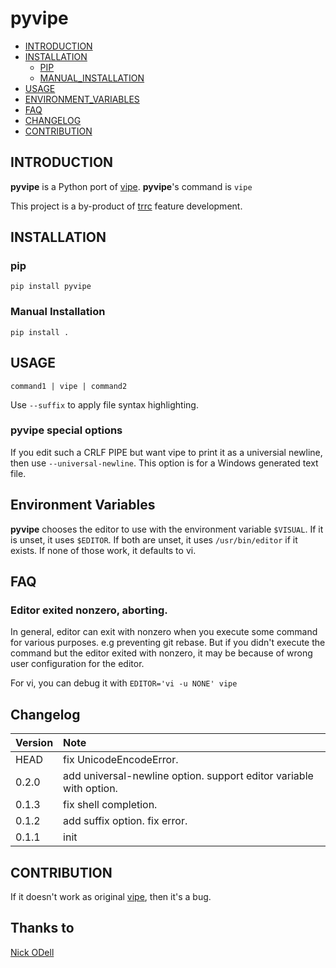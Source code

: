 # pyvipe

* [INTRODUCTION](#introduction)
* [INSTALLATION](#installation)
    * [PIP](#pip)
    * [MANUAL_INSTALLATION](#manual-installation)
* [USAGE](#usage)
* [ENVIRONMENT_VARIABLES](#environment-variables)
* [FAQ](#faq)
* [CHANGELOG](#changelog)
* [CONTRIBUTION](#contribution)

## INTRODUCTION

**pyvipe** is a Python port of [vipe](http://joeyh.name/code/moreutils/).
**pyvipe**'s command is `vipe`

This project is a by-product of [trrc](https://github.com/Constantin1489/trrc) feature development.

## INSTALLATION

### pip

`pip install pyvipe`

### Manual Installation

`pip install .`

## USAGE

```
command1 | vipe | command2
```

Use `--suffix` to apply file syntax highlighting.

### pyvipe special options

If you edit such a CRLF PIPE but want vipe to print it as a universial newline, then use `--universal-newline`. This option is for a Windows generated text file.

## Environment Variables

**pyvipe** chooses the editor to use with the environment variable `$VISUAL`. If it is unset, it uses `$EDITOR`. If both are unset, it uses  `/usr/bin/editor` if it exists. If none of those work, it defaults to vi.

## FAQ

### Editor exited nonzero, aborting.

In general, editor can exit with nonzero when you execute some command for various purposes. e.g preventing git rebase.
But if you didn't execute the command but the editor exited with nonzero, it may be because
of wrong user configuration for the editor.

For vi, you can debug it with `EDITOR='vi -u NONE' vipe`

## Changelog

| Version | Note                     | 
|:--------|:-------------------------|
| HEAD    | fix UnicodeEncodeError. | 
| 0.2.0    | add universal-newline option. support editor variable with option. | 
| 0.1.3    | fix shell completion. | 
| 0.1.2    | add suffix option. fix error. | 
| 0.1.1   | init                     | 

## CONTRIBUTION

If it doesn't work as original [vipe](http://joeyh.name/code/moreutils/), then it's a bug.

## Thanks to

[Nick ODell](https://stackoverflow.com/a/76527291/20307768)
